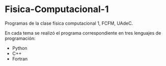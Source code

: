 # Fisica-Computacional-1
Programas de la clase física computacional 1, FCFM, UAdeC.

En cada tema se realizó el programa correspondiente en tres lenguajes de programación:   

- Python
- C++
- Fortran
